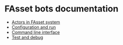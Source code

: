 # FAsset bots documentation

* [Actors in FAsset system](./actors.md)
* [Configuration and run](./config.md)
* [Command line interface](./cli.md)
* [Test and debug](./testDebug.md)